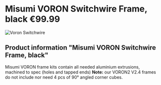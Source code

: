 
# Misumi VORON Switchwire Frame, black €99.99
![Voron Switchwire](https://fermio.xyz/media/e0/d5/c4/1632756132/vsw-frame-250.png) 
 ## Product information "Misumi VORON Switchwire Frame, black" 
 Misumi VORON frame kits contain all needed aluminium extrusions, machined to spec (holes and tapped ends)
 **Note:** our VORON2 V2.4 frames do not include nor need 4 pcs of 90° angled corner cubes. 
